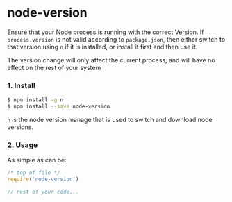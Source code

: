 node-version
============

Ensure that your Node process is running with the correct Version. If 
`process.version` is not valid according to `package.json`, then either switch
to that version using `n` if it is installed, or install it first and then
use it.

The version change will only affect the current process, and will have no effect
on the rest of your system

### 1. Install
```bash
$ npm install -g n
$ npm install --save node-version

```

`n` is the node version manage that is used to switch and download node versions.

### 2. Usage

As simple as can be:

```js
/* top of file */
require('node-version')

// rest of your code...
```
